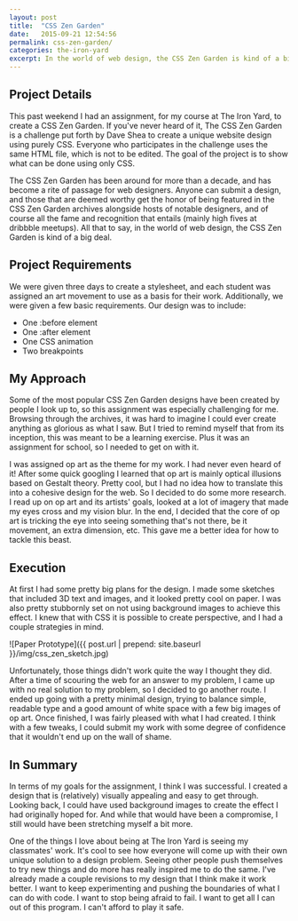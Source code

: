 ```yaml
---
layout: post
title:  "CSS Zen Garden"
date:   2015-09-21 12:54:56
permalink: css-zen-garden/
categories: the-iron-yard
excerpt: In the world of web design, the CSS Zen Garden is kind of a big deal.
---
```


## Project Details
This past weekend I had an assignment, for my course at The Iron Yard, to create a CSS Zen Garden. If you've never heard of it, The CSS Zen Garden is a challenge put forth by Dave Shea to create a unique website design using purely CSS. Everyone who participates in the challenge uses the same HTML file, which is not to be edited. The goal of the project is to show what can be done using only CSS.

The CSS Zen Garden has been around for more than a decade, and has become a rite of passage for web designers. Anyone can submit a design, and those that are deemed worthy get the honor of being featured in the CSS Zen Garden archives alongside hosts of notable designers, and of course all the fame and recognition that entails (mainly high fives at dribbble meetups). All that to say, in the world of web design, the CSS Zen Garden is kind of a big deal.

## Project Requirements
We were given three days to create a stylesheet, and each student was assigned an art movement to use as a basis for their work. Additionally, we were given a few basic requirements. Our design was to include:

- One :before element
- One :after element
- One CSS animation
- Two breakpoints

## My Approach
Some of the most popular CSS Zen Garden designs have been created by people I look up to, so this assignment was especially challenging for me. Browsing through the archives, it was hard to imagine I could ever create anything as glorious as what I saw. But I tried to remind myself that from its inception, this was meant to be a learning exercise. Plus it was an assignment for school, so I needed to get on with it.

I was assigned op art as the theme for my work. I had never even heard of it! After some quick googling I learned that op art is mainly optical illusions based on Gestalt theory. Pretty cool, but I had no idea how to translate this into a cohesive design for the web. So I decided to do some more research. I read up on op art and its artists' goals, looked at a lot of imagery that made my eyes cross and my vision blur. In the end, I decided that the core of op art is tricking the eye into seeing something that's not there, be it movement, an extra dimension, etc. This gave me a better idea for how to tackle this beast.

## Execution
At first I had some pretty big plans for the design. I made some sketches that included 3D text and images, and it looked pretty cool on paper. I was also pretty stubbornly set on not using background images to achieve this effect. I knew that with CSS it is possible to create perspective, and I had a couple strategies in mind.

![Paper Prototype]({{ post.url | prepend: site.baseurl }}/img/css_zen_sketch.jpg)

Unfortunately, those things didn't work quite the way I thought they did. After a time of scouring the web for an answer to my problem, I came up with no real solution to my problem, so I decided to go another route. I ended up going with a pretty minimal design, trying to balance simple, readable type and a good amount of white space with a few big images of op art. Once finished, I was fairly pleased with what I had created. I think with a few tweaks, I could submit my work with some degree of confidence that it wouldn't end up on the wall of shame.

## In Summary
In terms of my goals for the assignment, I think I was successful. I created a design that is (relatively) visually appealing and easy to get through. Looking back, I could have used background images to create the effect I had originally hoped for. And while that would have been a compromise, I still would have been stretching myself a bit more.

One of the things I love about being at The Iron Yard is seeing my classmates' work. It's cool to see how everyone will come up with their own unique solution to a design problem. Seeing other people push themselves to try new things and do more has really inspired me to do the same. I've already made a couple revisions to my design that I think make it work better. I want to keep experimenting and pushing the boundaries of what I can do with code. I want to stop being afraid to fail. I want to get all I can out of this program. I can't afford to play it safe.